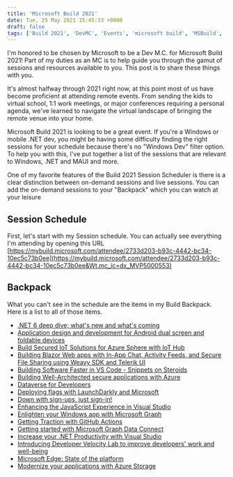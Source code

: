 ```yaml
---
title: 'Microsoft Build 2021'
date: Tue, 25 May 2021 15:45:33 +0000
draft: false
tags: ['Build 2021', 'DevMC', 'Events', 'microsoft build', 'MSBuild', 'resources']
---
```


I'm honored to be chosen by Microsoft to be a Dev M.C. for Microsoft Build 2021! Part of my duties as an MC is to help guide you through the gamut of sessions and resources available to you. This post is to share these things with you.

It's almost halfway through 2021 right now, at this point most of us have become proficient at attending remote events. From sending the kids to virtual school, 1:1 work meetings, or major conferences requiring a personal agenda, we've learned to navigate the virtual landscape of bringing the remote venue into your home.

Microsoft Build 2021 is looking to be a great event. If you're a Windows or mobile .NET dev, you might be having some difficulty finding the right sessions for your schedule because there's no "Windows Dev" filter option. To help you with this, I've put together a list of the sessions that are relevant to Windows, .NET and MAUI and more.

One of my favorite features of the Build 2021 Session Scheduler is there is a clear distinction between on-demand sessions and live sessions. You can add the on-demand sessions to your "Backpack" which you can watch at your leisure

Session Schedule
----------------

First, let's start with my Session schedule. You can actually see everything I'm attending by opening this URL [https://mybuild.microsoft.com/attendee/2733d203-b93c-4442-bc34-10ec5c73b0ee](https://mybuild.microsoft.com/attendee/2733d203-b93c-4442-bc34-10ec5c73b0ee&Wt.mc_ic=dx_MVP5000553)

Backpack
--------

What you can't see in the schedule are the items in my Build Backpack. Here is a list to all of those items.

*   [.NET 6 deep dive; what's new and what's coming](https://mybuild.microsoft.com/sessions/70d379f4-1173-4941-b389-8796152ec7b8?source=sessions&Wt.mc_ic=dx_MVP5000553)
*   [Application design and development for Android dual screen and foldable devices](https://mybuild.microsoft.com/sessions/d660220e-896f-48b5-805e-e5b0a808a457?source=sessions&Wt.mc_ic=dx_MVP5000553)
*   [Build Secured IoT Solutions for Azure Sphere with IoT Hub](https://mybuild.microsoft.com/sessions/410f8ceb-4798-46a7-b03b-06e78e95fc9f&Wt.mc_ic=dx_MVP5000553)
*   [Building Blazor Web apps with In-App Chat, Activity Feeds, and Secure File Sharing using Weavy SDK and Telerik UI](https://mybuild.microsoft.com/sessions/c02f9a07-76b1-4ab8-95c5-9bc9645dca3e?source=sessions&Wt.mc_ic=dx_MVP5000553)
*   [Building Software Faster in VS Code - Snippets on Steroids](https://mybuild.microsoft.com/sessions/c5adfb46-e98c-4817-af27-8f07a479fa52?source=sessions&Wt.mc_ic=dx_MVP5000553)
*   [Building Well-Architected secure applications with Azure](https://mybuild.microsoft.com/sessions/f59a8722-4b5d-48ce-b380-8020d749f3fc&Wt.mc_ic=dx_MVP5000553)
*   [Dataverse for Developers](https://mybuild.microsoft.com/sessions/05e446d5-ca44-4a5d-824e-1f5bfd8e3b11&Wt.mc_ic=dx_MVP5000553)
*   [Deploying flags with LaunchDarkly and Microsoft](https://mybuild.microsoft.com/sessions/f05f0320-6bd0-44e6-bb34-2d447c2c450c&Wt.mc_ic=dx_MVP5000553)
*   [Down with sign-ups, just sign-in!](https://mybuild.microsoft.com/sessions/7d872ce4-ecab-41f7-ab44-7c0a7d498059&Wt.mc_ic=dx_MVP5000553)
*   [Enhancing the JavaScript Experience in Visual Studio](https://mybuild.microsoft.com/sessions/3536b229-c9e9-4d47-80c2-0420c4b73e5d&Wt.mc_ic=dx_MVP5000553)
*   [Enlighten your Windows app with Microsoft Graph](https://mybuild.microsoft.com/sessions/dfc5acf1-a877-4dd7-9508-bcd9635c216c?source=sessions&Wt.mc_ic=dx_MVP5000553)
*   [Getting Traction with GitHub Actions](https://mybuild.microsoft.com/sessions/8909ce36-5d7e-4972-8259-dfd8f3d574db?source=sessions&Wt.mc_ic=dx_MVP5000553)
*   [Getting started with Microsoft Graph Data Connect](https://mybuild.microsoft.com/sessions/f136156f-4a75-4262-973d-81286e800f48&Wt.mc_ic=dx_MVP5000553)
*   [Increase your .NET Productivity with Visual Studio](https://mybuild.microsoft.com/sessions/befee7c4-5d8d-4686-bba7-9a38db1f7f90?source=sessions&Wt.mc_ic=dx_MVP5000553)
*   [Introducing Developer Velocity Lab to improve developers' work and well-being](https://mybuild.microsoft.com/sessions/800a4707-8386-4050-99a2-bcf43000a160&Wt.mc_ic=dx_MVP5000553)
*   [Microsoft Edge: State of the platform](https://mybuild.microsoft.com/sessions/6f28eb25-8a24-488b-a50c-eab6d087d8a4&Wt.mc_ic=dx_MVP5000553)
*   [Modernize your applications with Azure Storage](https://mybuild.microsoft.com/sessions/f4e8e71e-d5ee-40a3-a952-16efe5316d6f?source=sessions&Wt.mc_ic=dx_MVP5000553)